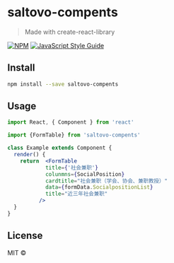 # saltovo-compents

> Made with create-react-library

[![NPM](https://img.shields.io/npm/v/saltovo-compents.svg)](https://www.npmjs.com/package/saltovo-compents) [![JavaScript Style Guide](https://img.shields.io/badge/code_style-standard-brightgreen.svg)](https://standardjs.com)

## Install

```bash
npm install --save saltovo-compents
```

## Usage

```jsx
import React, { Component } from 'react'

import {FormTable} from 'saltovo-compents'

class Example extends Component {
  render() {
    return  <FormTable
            title={'社会兼职'}
            colunmns={SocialPosition}
            cardtitle="社会兼职（学会、协会、兼职教授）"
            data={formData.SocialpositionList}
            title="近三年社会兼职"
          />
  }
}
```

## License

MIT © [](https://github.com/)
